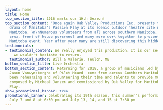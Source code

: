 ```yaml
---
layout: home
title: Home
top_section_title: 2018 marks our 19th Season!
top_section_content: "Once again Oak Valley Productions Inc. presents the inspiring
  drama of Manitoba's Passion Play at its scenic outdoor theatre site near La Riviere,
  Manitoba. \n\nNumerous volunteers from all across southern Manitoba, including cast,
  crew, front of house personnel and many more work together to present this unique
  Manitoba event. Year after year many are still discovering this hidden gem."
testimonials:
- testimonial_content: We really enjoyed this production. It is our second time and
    we wouldn't hesitate to return.
  testimonial_author: Bill & Valerie, Teulon, MB
bottom_section_title: Live Orchestra
bottom_section_content: Returning for 2018, a group of musicians led by conductor
  Jason Vanwynsberghe of Pilot Mound  come from across Southern Manitoba and  have
  been rehearsing and volunteering their time and talents to provide musical accompaniment
  composed by Micheal Janzen and commissioned by Oak Valley for Manitoba's Passion
  Play.
show_promotional_banner: true
promotional_banner: Celebrating its 19th season, this summer's performance dates are
  July 7 and 8 at 6:30 pm and July 13, 14, and 15 at 7:30 pm
---
```

